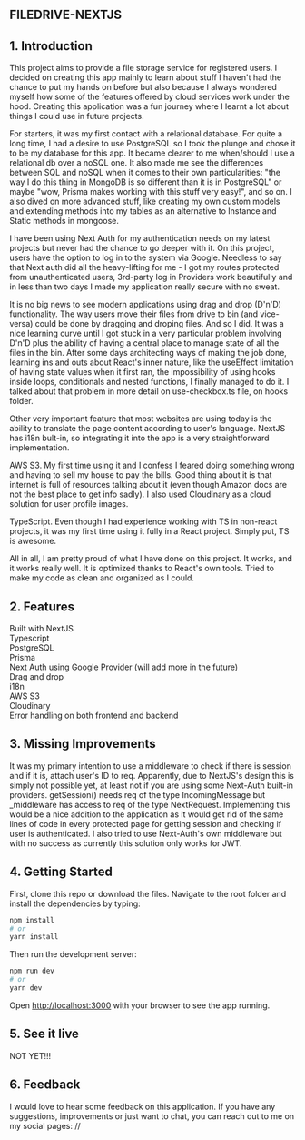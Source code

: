 ## FILEDRIVE-NEXTJS


## 1. Introduction

This project aims to provide a file storage service for registered users. I decided on creating this app mainly to learn about stuff I haven't had the chance to put my hands on before but also because I always wondered myself how some of the features offered by cloud services work under the hood. Creating this application was a fun journey where I learnt a lot about things I could use in future projects. 

For starters, it was my first contact with a relational database. For quite a long time, I had a desire to use PostgreSQL so I took the plunge and chose it to be my database for this app. It became clearer to me when/should I use a relational db over a noSQL one. It also made me see the differences between SQL and noSQL when it comes to their own particularities: "the way I do this thing in MongoDB is so different than it is in PostgreSQL" or maybe "wow, Prisma makes working with this stuff very easy!", and so on. I also dived on more advanced stuff, like creating my own custom models and extending methods into my tables as an alternative to Instance and Static methods in mongoose.

I have been using Next Auth for my authentication needs on my latest projects but never had the chance to go deeper with it. On this project, users have the option to log in to the system via Google. Needless to say that Next auth did all the heavy-lifting for me - I got my routes protected from unauthenticated users, 3rd-party log in Providers work beautifully and in less than two days I made my application really secure with no sweat.

It is no big news to see modern applications using drag and drop (D'n'D) functionality. The way users move their files from drive to bin (and vice-versa) could be done by dragging and droping files. And so I did. It was a nice learning curve until I got stuck in a very particular problem involving D'n'D plus the ability of having a central place to manage state of all the files in the bin. After some days architecting ways of making the job done, learning ins and outs about React's inner nature, like the useEffect limitation of having state values when it first ran, the impossibility of using hooks inside loops, conditionals and nested functions, I finally managed to do it. I talked about that problem in more detail on use-checkbox.ts file, on hooks folder.

Other very important feature that most websites are using today is the ability to translate the page content according to user's language. NextJS has i18n bult-in, so integrating it into the app is a very straightforward implementation.

AWS S3. My first time using it and I confess I feared doing something wrong and having to sell my house to pay the bills. Good thing about it is that internet is full of resources talking about it (even though Amazon docs are not the best place to get info sadly). I also used Cloudinary as a cloud solution for user profile images.

TypeScript. Even though I had experience working with TS in non-react projects, it was my first time using it fully in a React project. Simply put, TS is awesome.

All in all, I am pretty proud of what I have done on this project. It works, and it works really well. It is optimized thanks to React's own tools. Tried to make my code as clean and organized as I could.

## 2. Features

Built with NextJS  
Typescript  
PostgreSQL  
Prisma  
Next Auth using Google Provider (will add more in the future)  
Drag and drop  
i18n  
AWS S3  
Cloudinary  
Error handling on both frontend and backend

## 3. Missing Improvements

It was my primary intention to use a middleware to check if there is session and if it is, attach user's ID to req. Apparently, due to NextJS's design this is simply not possible yet, at least not if you are using some Next-Auth built-in providers. getSession() needs req of the type IncomingMessage but _middleware has access to req of the type NextRequest. Implementing this would be a nice addition to the application as it would get rid of the same lines of code in every protected page for getting session and checking if user is authenticated. I also tried to use Next-Auth's own middleware but with no success as currently this solution only works for JWT.

## 4. Getting Started

First, clone this repo or download the files. Navigate to the root folder and install the dependencies by typing: 

```bash
npm install
# or
yarn install
```

Then run the development server:

```bash
npm run dev
# or
yarn dev
```

Open [http://localhost:3000](http://localhost:3000) with your browser to see the app running.

## 5. See it live

NOT YET!!!

## 6. Feedback
  
I would love to hear some feedback on this application. If you have any suggestions, improvements or just want to chat, you can reach out to me on my social pages:
//   <INCLUIR LINK PARA SOCIAL>
